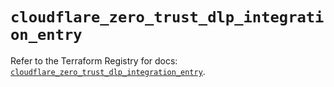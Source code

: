 # `cloudflare_zero_trust_dlp_integration_entry`

Refer to the Terraform Registry for docs: [`cloudflare_zero_trust_dlp_integration_entry`](https://registry.terraform.io/providers/cloudflare/cloudflare/5.10.0/docs/resources/zero_trust_dlp_integration_entry).
